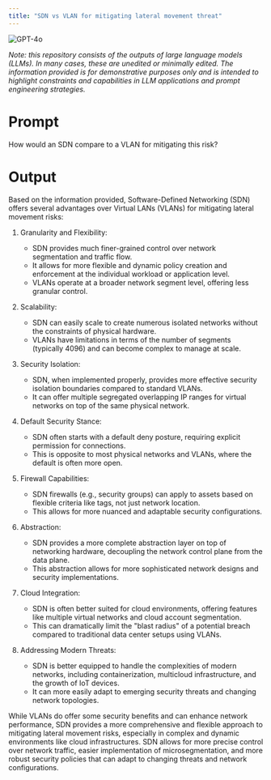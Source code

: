 ```yaml
---
title: "SDN vs VLAN for mitigating lateral movement threat"
---
```

![GPT-4o](https://img.shields.io/badge/GPT--4o-3333FF?style=for-the-badge&logo=openai&logoColor=white)



*Note: this repository consists of the outputs of large language models (LLMs). In many cases, these are unedited or minimally edited. The information provided is for demonstrative purposes only and is intended to highlight constraints and capabilities in LLM applications and prompt engineering strategies.*


# Prompt

How would an SDN compare to a VLAN for mitigating this risk?

# Output

Based on the information provided, Software-Defined Networking (SDN) offers several advantages over Virtual LANs (VLANs) for mitigating lateral movement risks:

1. Granularity and Flexibility:
   - SDN provides much finer-grained control over network segmentation and traffic flow.
   - It allows for more flexible and dynamic policy creation and enforcement at the individual workload or application level.
   - VLANs operate at a broader network segment level, offering less granular control.

2. Scalability:
   - SDN can easily scale to create numerous isolated networks without the constraints of physical hardware.
   - VLANs have limitations in terms of the number of segments (typically 4096) and can become complex to manage at scale.

3. Security Isolation:
   - SDN, when implemented properly, provides more effective security isolation boundaries compared to standard VLANs.
   - It can offer multiple segregated overlapping IP ranges for virtual networks on top of the same physical network.

4. Default Security Stance:
   - SDN often starts with a default deny posture, requiring explicit permission for connections.
   - This is opposite to most physical networks and VLANs, where the default is often more open.

5. Firewall Capabilities:
   - SDN firewalls (e.g., security groups) can apply to assets based on flexible criteria like tags, not just network location.
   - This allows for more nuanced and adaptable security configurations.

6. Abstraction:
   - SDN provides a more complete abstraction layer on top of networking hardware, decoupling the network control plane from the data plane.
   - This abstraction allows for more sophisticated network designs and security implementations.

7. Cloud Integration:
   - SDN is often better suited for cloud environments, offering features like multiple virtual networks and cloud account segmentation.
   - This can dramatically limit the "blast radius" of a potential breach compared to traditional data center setups using VLANs.

8. Addressing Modern Threats:
   - SDN is better equipped to handle the complexities of modern networks, including containerization, multicloud infrastructure, and the growth of IoT devices.
   - It can more easily adapt to emerging security threats and changing network topologies.

While VLANs do offer some security benefits and can enhance network performance, SDN provides a more comprehensive and flexible approach to mitigating lateral movement risks, especially in complex and dynamic environments like cloud infrastructures. SDN allows for more precise control over network traffic, easier implementation of microsegmentation, and more robust security policies that can adapt to changing threats and network configurations.

 